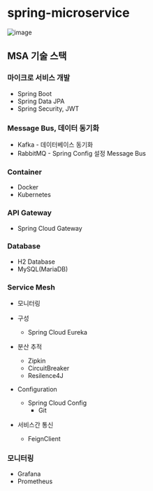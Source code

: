 # spring-microservice

![image](https://github.com/Jake-huen/spring-microservice/assets/57055730/c537976b-233f-4e1f-a4ef-c528373b2a1d)

## MSA 기술 스택

### 마이크로 서비스 개발
- Spring Boot
- Spring Data JPA
- Spring Security, JWT

### Message Bus, 데이터 동기화
- Kafka - 데이터베이스 동기화
- RabbitMQ - Spring Config 설정 Message Bus

### Container
- Docker
- Kubernetes

### API Gateway
- Spring Cloud Gateway

### Database
- H2 Database
- MySQL(MariaDB)

### Service Mesh
- 모니터링

- 구성
	- Spring Cloud Eureka

- 분산 추적
  	- Zipkin
	- CircuitBreaker
	- Resilence4J

- Configuration
	- Spring Cloud Config
		- Git

- 서비스간 통신
	- FeignClient

### 모니터링
- Grafana
- Prometheus
